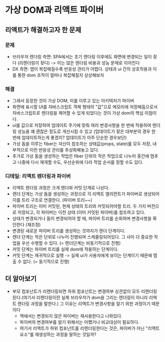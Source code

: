 # 가상 DOM과 리액트 파이버

## 리액트가 해결하고자 한 문제

### 문제

- 브라우저 렌더링 측면: SPA에서는 초기 렌더링 이후에도 화면에 변경되는 일이 잦다 (리렌더링이 잦다) -> 이는 많은 렌더링 비용과 성능 문제로 이어진다
- DX 측면: 앱이 복잡해질수록 반응성 관리가 어렵다. 상태과 ui 간의 상호작용과 이를 통한 dom 조작이 얼마나 복잡해질지 상상해보자

### 해결

- 그래서 등장한 것이 가상 DOM, 이를 이루고 있는 아키텍처가 파이버
- 화면에 표시할 UI를 자바스크립트 객체 형태의 "값"으로 메모리에 저장해둠으로서 자바스크립트로 렌더링을 제어할 수 있게 되었다는 것이 가상 dom의 핵심 이점이다.
- ui를 값으로 저장하여 업데이트 주기에 맞춰 여러 변경사항을 한 번에 적용하여 렌더링 성능을 꽤 괜찮은 정도로 개선시킬 수 있고 (업데이트가 잦은 대부분의 경우 한 번에 업데이트하는게 좋겠지? 업데이트가 아주 단순한 경우보단)
- 가상 돔을 이루는 fiber는 자신이 참조하는 상태값(props, state)를 모두 저장, 내부적으로 이런 반응성 관리를 추상화해놓고 있다.
- 추가로 가상 돔을 생성하는 작업은 fiber 단위의 작은 작업으로 나누어 중간에 멈추고 나중에 다시 재개할 수도, 우선순위에 다라 작업 순서를 정할 수도 있다.

### 디테일: 리액트 렌더링과 파이버

- 리액트 렌더링 과정은 크게 렌더와 커밋 단계로 나뉜다.
- 렌더 단계는 가상 돔을 생성하는 과정으로 각 리액트 엘리먼트가 파이버로 생성되어 이를 트리 구조로 연결한다. (파이버 트리~~)
- 파이버 트리는 이미 커밋된, 현재 상태의 트리와 커밋되어야할 트리. 두 가지 버전으로 저장되고, 각 파이버는 이전 상태 (이미 커밋된 파이버)를 참조하고 있다.
- 상태가 변경되거나 돔이 변경되어야 할 때, 파이버 트리를 순회하며 변경사항을 확인한다 (재조정)
- 변경된 새로운 파이버 트리를 생성하는 것까지가 렌더 단계이다.
- 렌더 단계는 작은 단위로 나누어 진행되며 스케줄링되어있다. 그 사이 더 중요한 작업을 우선 수행할 수 있다. (= 렌더단계는 비동기적으로 진행)
- 커밋 단계는 파이버 트리를 실제 dom에 적용하는 단계이다.
- 커밋 단계는 재귀적으로 실행 -> 실제 ui가 사용자에게 보이는 단계이기 때문에 멈출 수 없다. (= 동기적으로 진행)

## 더 알아보기

- 부모 컴포넌트가 리렌더링되면 하위 컴포넌트는 변경여부 상관없이 모두 리렌더링된다.(여기서 리렌더링이란 실제 브라우저가 dom을 그리는 렌더링이 아니라 리액트 렌더링 과정을 말한다.) 그 이유는 리액트가 변경사항을 알기 위한 과정이기 때문이다
  - 책에서는 변경되지 않은 파이버는 재사용한다고 나와있다.
  - 파이버의 변경여부를 알기 위해서는 어쨌거나 비교대상이 필요하다.
  - 여기서 리액트가 하위 컴포넌트를 리렌더링한다는 것은, 파이버가 아닌 "리액트 요소"를 재생성하는 과정을 말하는 것일까?

